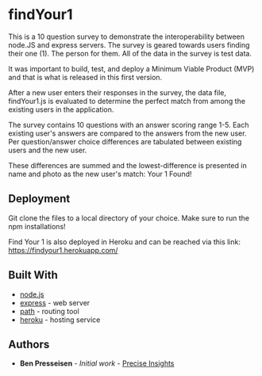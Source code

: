 # findYour1
  
This is a 10 question survey to demonstrate the interoperability between node.JS and express servers. The survey is geared towards users finding their one (1). The person for them. All of the data in the survey is test data. 
  
It was important to build, test, and deploy a Minimum Viable Product (MVP) and that is what is released in this first version.

After a new user enters their responses in the survey, the data file, findYour1.js is evaluated to determine the perfect match from among the existing users in the application.
  
The survey contains 10 questions with an answer scoring range 1-5. Each existing user's answers are compared to the answers from the new user. Per question/answer choice differences are tabulated between existing users and the new user. 
  
These differences are summed and the lowest-difference is presented in name and photo as the new user's match: Your 1 Found!
  

## Deployment

Git clone the files to a local directory of your choice. Make sure to run the npm installations!

Find Your 1 is also deployed in Heroku and can be reached via this link: https://findyour1.herokuapp.com/

## Built With

* [node.js](https://nodejs.org/en/) 
* [express](https://www.npmjs.com/package/express) - web server
* [path](https://www.npmjs.com/package/path) - routing tool
* [heroku](https://www.heroku.com/home) - hosting service
  
## Authors

* **Ben Presseisen** - *Initial work* - [Precise Insights](https://bpresseisen.github.io/Bootstrap-Portfolio/)
